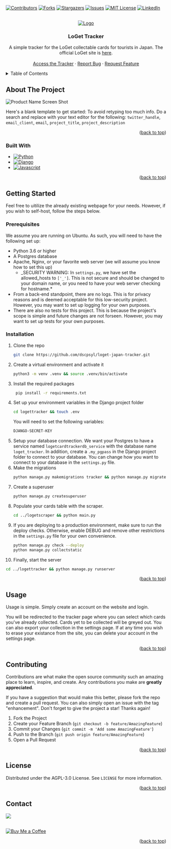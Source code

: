 <a name="readme-top"></a>

<!-- PROJECT SHIELDS -->

[![Contributors][contributors-shield]][contributors-url]
[![Forks][forks-shield]][forks-url]
[![Stargazers][stars-shield]][stars-url]
[![Issues][issues-shield]][issues-url]
[![MIT License][license-shield]][license-url]
[![LinkedIn][linkedin-shield]][linkedin-url]

<!-- PROJECT LOGO -->
<br />
<div align="center">
  <a href="https://github.com/dscpsyl/loget-japan-tracker">
    <img src=".github/logo.png" alt="Logo">
  </a>

<h3 align="center">LoGet Tracker</h3>

  <p align="center">
    A simple tracker for the LoGet collectable cards for tourists in Japan. The official LoGet site is <a href='https://loget-card.jp/'>here</a>.
    <br />
    <br />
    <a href="https://github.com/dscpsyl/loget-japan-tracker">Access the Tracker</a>
    ·
    <a href="https://github.com/dscpsyl/loget-japan-tracker/issues">Report Bug</a>
    ·
    <a href="https://github.com/dscpsyl/loget-japan-tracker/issues">Request Feature</a>
  </p>
</div>

<!-- TABLE OF CONTENTS -->
<details>
  <summary>Table of Contents</summary>
  <ol>
    <li>
      <a href="#about-the-project">About The Project</a>
      <ul>
        <li><a href="#built-with">Built With</a></li>
      </ul>
    </li>
    <li>
      <a href="#getting-started">Getting Started</a>
      <ul>
        <li><a href="#prerequisites">Prerequisites</a></li>
        <li><a href="#installation">Installation</a></li>
      </ul>
    </li>
    <li><a href="#usage">Usage</a></li>
    <li><a href="#contributing">Contributing</a></li>
    <li><a href="#license">License</a></li>
    <li><a href="#contact">Contact</a></li>
  </ol>
</details>

<!-- ABOUT THE PROJECT -->

## About The Project

![Product Name Screen Shot](.github/product.png)

Here's a blank template to get started: To avoid retyping too much info. Do a search and replace with your text editor for the following: `twitter_handle`, `email_client`, `email`, `project_title`, `project_description`

<p align="right">(<a href="#readme-top">back to top</a>)</p>

### Built With

- [![Python][Python.org]][Python-url]
- [![Django][Django.com]][Django-url]
- [![Javascript][Javascript.com]][Javascript-url]

<p align="right">(<a href="#readme-top">back to top</a>)</p>

<!-- GETTING STARTED -->

## Getting Started

Feel free to uitilize the already existing webpage for your needs. However, if you wish to self-host, follow the steps below.

### Prerequisites

We assume you are running on Ubuntu. As such, you will need to have the following set up:

- Python 3.6 or higher
- A Postgres database
- Apache, Nginx, or your favorite web server (we will assume you know how to set this up)
  - _SECURITY WARNING: In `settings.py`, we have set the allowed_hosts to `['_']`. This is not secure and should be changed to your domain name, or you need to have your web server checking for hostname.\*
- From a back-end standpoint, there are no logs. This is for privacy reasons and is deemed acceptable for this low-security project. However, you may want to set up logging for your own purposes.
- There are also no tests for this project. This is because the project's scope is simple and future changes are not forseen. However, you may want to set up tests for your own purposes.

### Installation

1. Clone the repo
   ```sh
   git clone https://github.com/dscpsyl/loget-japan-tracker.git
   ```
2. Create a virtual environment and activate it
   ```sh
   python3 -m venv .venv && source .venv/bin/activate
   ```
3. Install the required packages
   ```sh
    pip install -r requirements.txt
   ```
4. Set up your environment variables in the Django project folder
   ```sh
   cd logettracker && touch .env
   ```
   You will need to set the following variables:
   ```sh
   DJANGO-SECRET-KEY
   ```
5. Setup your database connection. We want your Postgres to have a service named `logetcardtrackerdb_service` with the database name `loget_tracker`. In addition, create a `.my_pgpass` in the Django project folder to connect to your database. You can change how you want to connect to your database in the `settings.py` file.
6. Make the migrations
   ```sh
   python manage.py makemigrations tracker && python manage.py migrate
   ```
7. Create a superuser
   ```sh
   python manage.py createsuperuser
   ```
8. Populate your cards table with the scraper.
   ```sh
   cd ../logetscraper && python main.py
   ```
9. If you are deploying to a production environment, make sure to run the deploy checks. Otherwise, enable DEBUG and remove other restrictions in the `settings.py` file for your own convenience.
   ```sh
   python manage.py check --deploy
   python manage.py collectstatic
   ```
10. Finally, start the server

```sh
cd ../logettracker && python manage.py runserver
```

<p align="right">(<a href="#readme-top">back to top</a>)</p>

<!-- USAGE EXAMPLES -->

## Usage

Usage is simple. Simply create an account on the website and login.

You will be redirected to the tracker page where you can select which cards you've already collected. Cards yet to be collected will be greyed out. You can also export your collection in the settings page. If at any time you wish to erase your existance from the site, you can delete your account in the settings page.

<p align="right">(<a href="#readme-top">back to top</a>)</p>

<!-- CONTRIBUTING -->

## Contributing

Contributions are what make the open source community such an amazing place to learn, inspire, and create. Any contributions you make are **greatly appreciated**.

If you have a suggestion that would make this better, please fork the repo and create a pull request. You can also simply open an issue with the tag "enhancement".
Don't forget to give the project a star! Thanks again!

1. Fork the Project
2. Create your Feature Branch (`git checkout -b feature/AmazingFeature`)
3. Commit your Changes (`git commit -m 'Add some AmazingFeature'`)
4. Push to the Branch (`git push origin feature/AmazingFeature`)
5. Open a Pull Request

<p align="right">(<a href="#readme-top">back to top</a>)</p>

<!-- LICENSE -->

## License

Distributed under the AGPL-3.0 License. See `LICENSE` for more information.

<p align="right">(<a href="#readme-top">back to top</a>)</p>

<!-- CONTACT -->

## Contact

<a href="https://github.com/dscpsyl/loget-japan-tracker/graphs/contributors">
  <img src="https://contrib.rocks/image?repo=dscpsyl/loget-japan-tracker" />
</a>
<br/>
<br/>
  
[![Buy Me a Coffee](https://www.buymeacoffee.com/assets/img/custom_images/orange_img.png)](https://buymeacoffee.com/dscpsyl)

<p align="right">(<a href="#readme-top">back to top</a>)</p>

<!-- MARKDOWN LINKS & IMAGES -->

[contributors-shield]: https://img.shields.io/github/contributors/dscpsyl/loget-japan-tracker.svg?style=for-the-badge
[contributors-url]: https://github.com/dscpsyl/loget-japan-tracker/graphs/contributors
[forks-shield]: https://img.shields.io/github/forks/dscpsyl/loget-japan-tracker.svg?style=for-the-badge
[forks-url]: https://github.com/dscpsyl/loget-japan-tracker/network/members
[stars-shield]: https://img.shields.io/github/stars/dscpsyl/loget-japan-tracker.svg?style=for-the-badge
[stars-url]: https://github.com/dscpsyl/loget-japan-tracker/stargazers
[issues-shield]: https://img.shields.io/github/issues/dscpsyl/loget-japan-tracker.svg?style=for-the-badge
[issues-url]: https://github.com/dscpsyl/loget-japan-tracker/issues
[license-shield]: https://img.shields.io/github/license/dscpsyl/loget-japan-tracker.svg?style=for-the-badge
[license-url]: https://github.com/dscpsyl/loget-japan-tracker/blob/master/LICENSE.txt
[linkedin-shield]: https://img.shields.io/badge/-LinkedIn-black.svg?style=for-the-badge&logo=linkedin&colorB=555
[linkedin-url]: https://linkedin.com/in/davidjsim
[Python.org]: https://img.shields.io/badge/Python-3776AB?style=for-the-badge&logo=python&logoColor=white
[Python-url]: https://www.python.org/
[Django.com]: https://img.shields.io/badge/Django-092E20?style=for-the-badge&logo=django&logoColor=white
[Django-url]: https://www.djangoproject.com/
[Javascript.com]: https://img.shields.io/badge/JavaScript-F7DF1E?style=for-the-badge&logo=javascript&logoColor=black
[Javascript-url]: https://www.javascript.com/
